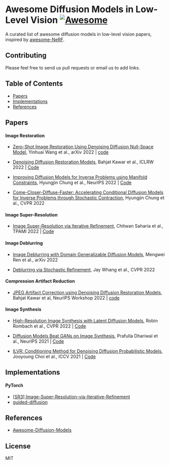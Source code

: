 # Awesome Diffusion Models in Low-Level Vision [![Awesome](https://cdn.rawgit.com/sindresorhus/awesome/d7305f38d29fed78fa85652e3a63e154dd8e8829/media/badge.svg)](https://github.com/sindresorhus/awesome)
A curated list of awesome diffusion models in low-level vision papers, inspired by [awesome-NeRF](https://github.com/yenchenlin/awesome-NeRF).

## Contributing
Please feel free to send us pull requests or email us to add links.


## Table of Contents

- [Papers](#papers)
- [Implementations](#implementations) 
- [References](#references)

## Papers

#### Image Restoration

- [Zero-Shot Image Restoration Using Denoising Diffusion Null-Space Model](), Yinhuai Wang et al., arXiv 2022 | [code](https://github.com/wyhuai/DDNM)

- [Denoising Diffusion Restoration Models](https://arxiv.org/abs/2201.11793), Bahjat Kawar et al., ICLRW 2022 | [Code](https://github.com/bahjat-kawar/ddrm)

- [Improving Diffusion Models for Inverse Problems using Manifold Constraints](https://arxiv.org/abs/2206.00941), Hyungjin Chung et al., NeurIPS 2022 | [Code](https://github.com/HJ-harry/MCG_diffusion)

- [Come-Closer-Diffuse-Faster: Accelerating Conditional Diffusion Models for Inverse Problems through Stochastic Contraction](https://openaccess.thecvf.com/content/CVPR2022/papers/Chung_Come-Closer-Diffuse-Faster_Accelerating_Conditional_Diffusion_Models_for_Inverse_Problems_Through_Stochastic_CVPR_2022_paper.pdf), Hyungjin Chung et al., CVPR 2022



#### Image Super-Resolution
- [Image Super-Resolution via Iterative Refinement](https://arxiv.org/abs/2104.07636), Chitwan Saharia et al., TPAMI 2022 | [Code](https://github.com/Janspiry/Image-Super-Resolution-via-Iterative-Refinement) 


#### Image Deblurring
- [Image Deblurring with Domain Generalizable Diffusion Models](https://arxiv.org/pdf/2212.01789.pdf), Mengwei Ren et al., arXiv 2022

- [Deblurring via Stochastic Refinement](https://openaccess.thecvf.com/content/CVPR2022/papers/Whang_Deblurring_via_Stochastic_Refinement_CVPR_2022_paper.pdf), Jay Whang et al., CVPR 2022


#### Compression Artifact Reduction
- [JPEG Artifact Correction using Denoising Diffusion Restoration Models](https://arxiv.org/abs/2209.11888), Bahjat Kawar et al, NeurIPS Workshop 2022 | [code](https://github.com/bahjat-kawar/ddrm-jpeg) 


#### Image Synthesis
- [High-Resolution Image Synthesis with Latent Diffusion Models](https://arxiv.org/abs/2112.10752), Robin Rombach et al., CVPR 2022 | [Code](https://github.com/CompVis/latent-diffusion)

- [Diffusion Models Beat GANs on Image Synthesis](https://openreview.net/pdf?id=OU98jZWS3x_), Prafulla Dhariwal et al., NeurIPS 2021 | [Code](https://github.com/openai/guided-diffusion)

- [ILVR: Conditioning Method for Denoising Diffusion Probabilistic Models](https://arxiv.org/abs/2108.02938), Jooyoung Choi et al., ICCV 2021 | [Code](https://github.com/jychoi118/ilvr_adm)

## Implementations

#### PyTorch
- [[SR3] Image-Super-Resolution-via-Iterative-Refinement](https://github.com/Janspiry/Image-Super-Resolution-via-Iterative-Refinement)
- [guided-diffusion](https://github.com/openai/guided-diffusion)


## References

- [Awesome-Diffusion-Models](https://github.com/heejkoo/Awesome-Diffusion-Models)

## License 
MIT
